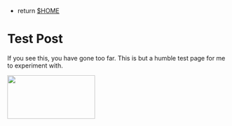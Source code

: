 
- return [$HOME](https://spacecow99.github.io/)

# Test Post

If you see this, you have gone too far. This is but a humble test page for me to experiment with.

<img src="https://spacecow99.github.io/test-post/image.PNG" width="200" height="100" />

